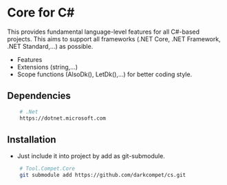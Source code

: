 # Core for C#

This provides fundamental language-level features for all C#-based projects.
This aims to support all frameworks (.NET Core, .NET Framework, .NET Standard,...) as possible.

- Features
- Extensions (string,...)
- Scope functions (AlsoDk(), LetDk(),...) for better coding style.


## Dependencies

```bash
	# .Net
	https://dotnet.microsoft.com
```


## Installation

- Just include it into project by add as git-submodule.
	
```bash
	# Tool.Compet.Core
	git submodule add https://github.com/darkcompet/cs.git
```
